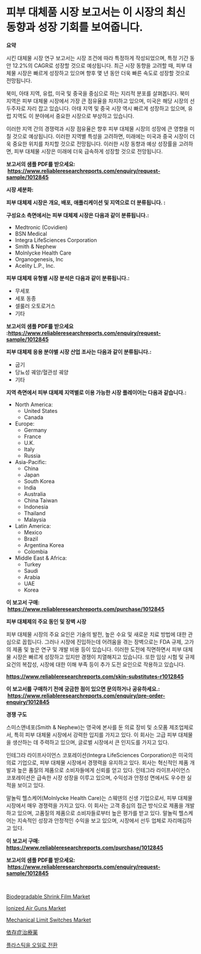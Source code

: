 <p><h1>피부 대체품 시장 보고서는 이 시장의 최신 동향과 성장 기회를 보여줍니다.</h1></p><p><strong>요약</strong></p>
<p><p>시킨 대체물 시장 연구 보고서는 시장 조건에 따라 특정하게 작성되었으며, 특정 기간 동안 12.2%의 CAGR로 성장할 것으로 예상됩니다. 최근 시장 동향을 고려할 때, 피부 대체물 시장은 빠르게 성장하고 있으며 향후 몇 년 동안 더욱 빠른 속도로 성장할 것으로 전망됩니다.</p><p>북미, 아태 지역, 유럽, 미국 및 중국을 중심으로 하는 지리적 분포를 살펴봅니다. 북미 지역은 피부 대체물 시장에서 가장 큰 점유율을 차지하고 있으며, 미국은 해당 시장의 선두주자로 자리 잡고 있습니다. 아태 지역 및 중국 시장 역시 빠르게 성장하고 있으며, 유럽 지역도 이 분야에서 중요한 시장으로 부상하고 있습니다.</p><p>이러한 지역 간의 경쟁력과 시장 점유율은 향후 피부 대체물 시장의 성장에 큰 영향을 미칠 것으로 예상됩니다. 이러한 지역별 특성을 고려하면, 미래에는 미국과 중국 시장이 더욱 중요한 위치를 차지할 것으로 전망됩니다. 이러한 시장 동향과 예상 성장률을 고려하면, 피부 대체물 시장은 미래에 더욱 급속하게 성장할 것으로 전망됩니다.</p></p>
<p><strong>보고서의 샘플 PDF를 받으세요: &nbsp;<a href="https://www.reliableresearchreports.com/enquiry/request-sample/1012845">https://www.reliableresearchreports.com/enquiry/request-sample/1012845</a></strong></p>
<p><strong>시장 세분화:</strong></p>
<p><strong> 피부 대체제 시장은 개요, 배포, 애플리케이션 및 지역으로 더 분류됩니다. :</strong></p>
<p><strong>구성요소 측면에서는 피부 대체제 시장은 다음과 같이 분류됩니다.:</strong></p>
<p><ul><li>Medtronic (Covidien)</li><li>BSN Medical</li><li>Integra LifeSciences Corporation</li><li>Smith & Nephew</li><li>Molnlycke Health Care</li><li>Organogenesis, Inc</li><li>Acelity L.P., Inc.</li></ul></p>
<p><strong> 피부 대체제 유형별 시장 분석은 다음과 같이 분류됩니다.:</strong></p>
<p><ul><li>무세포</li><li>세포 동종</li><li>셀룰러 오토로거스</li><li>기타</li></ul></p>
<p><strong>보고서의 샘플 PDF를 받으세요 :<a href="https://www.reliableresearchreports.com/enquiry/request-sample/1012845">https://www.reliableresearchreports.com/enquiry/request-sample/1012845</a></strong></p>
<p><strong> 피부 대체제 응용 분야별 시장 산업 조사는 다음과 같이 분류됩니다.:</strong></p>
<p><ul><li>굽기</li><li>당뇨성 궤양/혈관성 궤양</li><li>기타</li></ul></p>
<p><strong>지역 측면에서 피부 대체제 지역별로 이용 가능한 시장 플레이어는 다음과 같습니다.:</strong></p>
<p><ul>
    <li>
        North America:
        <ul>
            <li>United States</li>
            <li>Canada</li>
        </ul>
    </li>
    <li>
        Europe:
        <ul>
            <li>Germany</li>
            <li>France</li>
            <li>U.K.</li>
            <li>Italy</li>
            <li>Russia</li>
        </ul>
    </li>
    <li>
        Asia-Pacific:
        <ul>
            <li>China</li>
            <li>Japan</li>
            <li>South Korea</li>
            <li>India</li>
            <li>Australia</li>
            <li>China Taiwan</li>
            <li>Indonesia</li>
            <li>Thailand</li>
            <li>Malaysia</li>
        </ul>
    </li>
    <li>
        Latin America:
        <ul>
            <li>Mexico</li>
            <li>Brazil</li>
            <li>Argentina Korea</li>
            <li>Colombia</li>
        </ul>
    </li>
    <li>
        Middle East & Africa:
        <ul>
            <li>Turkey</li>
            <li>Saudi</li>
            <li>Arabia</li>
            <li>UAE</li>
            <li>Korea</li>
        </ul>
    </li>
    </ul></p>
<p><strong>이 보고서 구매: &nbsp;<a href="https://www.reliableresearchreports.com/purchase/1012845">https://www.reliableresearchreports.com/purchase/1012845</a></strong></p>
<p><strong>피부 대체제의 주요 동인 및 장벽 시장</strong></p>
<p><p>피부 대체물 시장의 주요 요인은 기술의 발전, 높은 수요 및 새로운 치료 방법에 대한 관심으로 꼽힙니다. 그러나 시장에 진입하는데 어려움을 겪는 장벽으로는 FDA 규제, 고가의 제품 및 높은 연구 및 개발 비용 등이 있습니다. 이러한 도전에 직면하면서 피부 대체물 시장은 빠르게 성장하고 있지만 경쟁이 치열해지고 있습니다. 또한 임상 시험 및 규제 요건의 복잡성, 시장에 대한 이해 부족 등이 추가 도전 요인으로 작용하고 있습니다.</p></p>
<p><strong><a href="https://www.reliableresearchreports.com/skin-substitutes-r1012845">https://www.reliableresearchreports.com/skin-substitutes-r1012845</a></strong></p>
<p><strong>이 보고서를 구매하기 전에 궁금한 점이 있으면 문의하거나 공유하세요.: &nbsp;<a href="https://www.reliableresearchreports.com/enquiry/pre-order-enquiry/1012845">https://www.reliableresearchreports.com/enquiry/pre-order-enquiry/1012845</a></strong></p>
<p><strong>경쟁 구도</strong></p>
<p><p>스미스앤네포(Smith & Nephew)는 영국에 본사를 둔 의료 장비 및 소모품 제조업체로서, 특히 피부 대체물 시장에서 강력한 입지를 가지고 있다. 이 회사는 고급 피부 대체물을 생산하는 데 주력하고 있으며, 글로벌 시장에서 큰 인지도를 가지고 있다.</p><p>인테그라 라이프사이언스 코포레이션(Integra LifeSciences Corporation)은 미국의 의료 기업으로, 피부 대체물 시장에서 경쟁력을 유지하고 있다. 회사는 혁신적인 제품 개발과 높은 품질의 제품으로 소비자들에게 신뢰를 얻고 있다. 인테그라 라이프사이언스 코포레이션은 급속한 시장 성장을 이루고 있으며, 수익성과 안정성 면에서도 우수한 실적을 보이고 있다.</p><p>말놀릭 헬스케어(Molnlycke Health Care)는 스웨덴의 신생 기업으로서, 피부 대체물 시장에서 매우 경쟁력을 가지고 있다. 이 회사는 고객 중심의 접근 방식으로 제품을 개발하고 있으며, 고품질의 제품으로 소비자들로부터 높은 평가를 받고 있다. 말놀릭 헬스케어는 지속적인 성장과 안정적인 수익을 보고 있으며, 시장에서 선두 업체로 자리매김하고 있다.</p></p>
<p><strong>이 보고서 구매: &nbsp; <a href="https://www.reliableresearchreports.com/purchase/1012845">https://www.reliableresearchreports.com/purchase/1012845</a></strong></p>
<p><strong>보고서의 샘플 PDF를 받으세요: &nbsp;<a href="https://www.reliableresearchreports.com/enquiry/request-sample/1012845">https://www.reliableresearchreports.com/enquiry/request-sample/1012845</a></strong><strong></strong></p>
<p>&nbsp;</p>
<p><p><a href="https://issuu.com/reportprime-2/docs/biodegradable-shrink-film-market-size-2030.pptx">Biodegradable Shrink Film Market</a></p><p><a href="https://github.com/Sherrillcrooksxa8i18ucf2m/Market-Research-Report-List-2/blob/main/ionized-air-guns-market.md">Ionized Air Guns Market</a></p><p><a href="https://github.com/derrinmiltonellis35gcl/Market-Research-Report-List-2/blob/main/mechanical-limit-switches-market.md">Mechanical Limit Switches Market</a></p><p><a href="https://medium.com/@jewelmohr96/%E4%B8%AD%E6%AF%92%E6%B2%BB%E7%99%82%E5%B8%82%E5%A0%B4%E6%8F%90%E4%BE%9B%E4%BA%86%E5%B8%82%E5%A0%B4%E4%BB%BD%E9%A1%8D-%E5%B8%82%E5%A0%B4%E8%B6%A8%E5%8B%A2%E5%92%8C%E5%B8%82%E5%A0%B4%E5%A2%9E%E9%95%B7%E7%9A%84%E4%BF%A1%E6%81%AF-1032bfdc09d1">依存症治療薬</a></p><p><a href="https://github.com/fredrickeglers/Market-Research-Report-List-1/blob/main/324989126958.md">플라스틱을 오일로 전환</a></p></p>